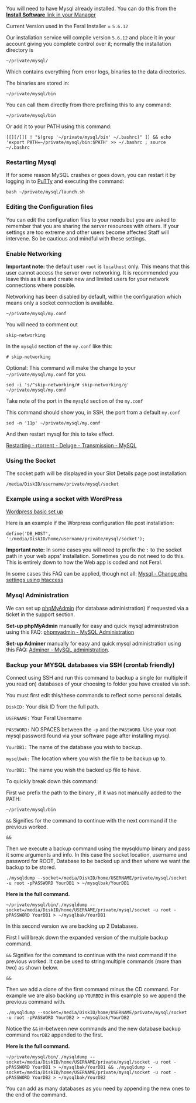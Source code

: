 You will need to have Mysql already installed. You can do this from the [**Install Software** link in your Manager](https://www.feralhosting.com/manager/)

Current Version used in the Feral Installer = `5.6.12`

Our installation service will compile version `5.6.12` and place it in your account giving you complete control over it; normally the installation directory is 

~~~
~/private/mysql/
~~~

Which contains everything from error logs, binaries to the data directories.

The binaries are stored in:

~~~
~/private/mysql/bin
~~~

You can call them directly from there prefixing this to any command:

~~~
~/private/mysql/bin
~~~

Or add it to your PATH using this command:

~~~
[[][/[][ ! "$(grep '~/private/mysql/bin' ~/.bashrc)" ]] && echo 'export PATH=~/private/mysql/bin:$PATH' >> ~/.bashrc ; source ~/.bashrc
~~~

### Restarting Mysql

If for some reason MySQL crashes or goes down, you can restart it by logging in to [PuTTy](https://www.feralhosting.com/faq/view?question=12) and executing the command:

~~~
bash ~/private/mysql/launch.sh
~~~

### Editing the Configuration files

You can edit the configuration files to your needs but you are asked to remember that you are sharing the server resources with others. If your settings are too extreme and other users become affected Staff will intervene. So be cautious and mindful with these settings.

### Enable Networking

**Important note:** the default user `root` is `localhost` only. This means that this user cannot access the server over networking. It is recommended you leave this as it is and create new and limited users for your network connections where possible.

Networking has been disabled by default, within the configuration which means only a socket connection is available.

~~~
~/private/mysql/my.conf
~~~

You will need to comment out

~~~
skip-networking
~~~

In the `mysqld` section of the `my.conf` like this:

~~~
# skip-networking
~~~

Optional: This command will make the change to your `~/private/mysql/my.conf` for you.

~~~
sed -i 's/^skip-networking/# skip-networking/g' ~/private/mysql/my.conf
~~~

Take note of the port in the `mysqld` section of the `my.conf`

This command should show you, in SSH, the port from a default `my.conf`

~~~
sed -n '11p' ~/private/mysql/my.conf
~~~

And then restart mysql for this to take effect.

[Restarting - rtorrent - Deluge - Transmission - MySQL](https://www.feralhosting.com/faq/view?question=158)

### Using the Socket

The socket path will be displayed in your Slot Details page post installation:

~~~
/media/DiskID/username/private/mysql/socket
~~~

### Example using a socket with WordPress

[Wordpress basic set up](https://www.feralhosting.com/faq/view?question=211)

Here is an example if the Worpress configuration file post installation:

~~~
define('DB_HOST', ':/media/DiskID/home/username/private/mysql/socket');
~~~

**Important note:** In some cases you will need to prefix the `:` to the socket path in your web apps' installation. Sometimes you do not need to do this. This is entirely down to how the Web app is coded and not Feral.

In some cases this FAQ can be applied, though not all: [Mysql - Change php settings using htaccess](https://www.feralhosting.com/faq/view?question=213)

### Mysql Administration

We can set up [phpMyAdmin](http://www.phpmyadmin.net/) (for database administration) if requested via a ticket in the support section.

**Set-up phpMyAdmin** manually for easy and quick mysql administration using this FAQ: [phpmyadmin - MySQL Administration](https://www.feralhosting.com/faq/view?question=230)

**Set-up Adminer** manually for easy and quick mysql administration using this FAQ: [Adminer - MySQL administration](https://www.feralhosting.com/faq/view?question=116).

### Backup your MYSQL databases via SSH (crontab friendly)

Connect using SSH and run this command to backup a single (or multiple if you read on) databases of your choosing to folder you have created via ssh.

You must first edit this/these commands to reflect some personal details.

`DiskID:` Your disk ID from the full path.

`USERNAME:` Your Feral Username
 
`PASSWORD:` NO SPACES between the `-p` and the `PASSWORD`. Use your root mysql password found via your software page after installing mysql.

`YourDB1:` The name of the database you wish to backup.

`mysqlbak:` The location where you wish the file to be backup up to.

`YourDB1:` The name you wish the backed up file to have.

To quickly break down this command:

First we prefix the path to the binary , if it was not manually added to the PATH:

~~~
~/private/mysql/bin 
~~~

`&&` Signifies for the command to continue with the next command if the previous worked.

~~~
&&
~~~

Then we execute a backup command using the mysqldump binary and pass it some arguments and info. In this case the socket location, username and password for ROOT, Database to be backed up and then where we want the backup to be stored.

~~~
./mysqldump --socket=/media/DiskID/home/USERNAME/private/mysql/socket -u root -pPASSWORD YourDB1 > ~/mysqlbak/YourDB1
~~~

**Here is the full command.**

~~~
~/private/mysql/bin/./mysqldump --socket=/media/DiskID/home/USERNAME/private/mysql/socket -u root -pPASSWORD YourDB1 > ~/mysqlbak/YourDB1
~~~

In this second version we are backing up 2 Databases.

First I will break down the expanded version of the multiple backup command.

`&&` Signifies for the command to continue with the next command if the previous worked. It can be used to string multiple commands (more than two) as shown below.

~~~
&&
~~~

Then we add a clone of the first command minus the CD command. For example we are also backing up `YOURBD2` in this example so we append the previous command with.

~~~
./mysqldump --socket=/media/DiskID/home/USERNAME/private/mysql/socket -u root -pPASSWORD YourDB2 > ~/mysqlbak/YourDB2
~~~

Notice the `&&` in-between new commands and the new database backup command `YourDB2` appended to the first.

**Here is the full command.**

~~~
~/private/mysql/bin/./mysqldump --socket=/media/DiskID/home/USERNAME/private/mysql/socket -u root -pPASSWORD YourDB1 > ~/mysqlbak/YourDB1 && ./mysqldump --socket=/media/DiskID/home/USERNAME/private/mysql/socket -u root -pPASSWORD YourDB2 > ~/mysqlbak/YourDB2
~~~

You can add as many databases as you need by appending the new ones to the end of the command.



